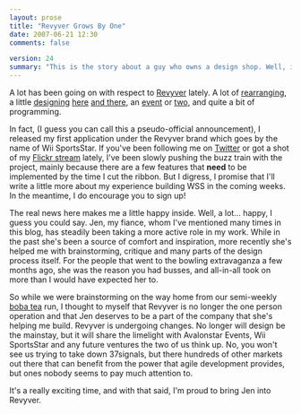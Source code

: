 ```yaml
---
layout: prose
title: "Revyver Grows By One"
date: 2007-06-21 12:30
comments: false

version: 24
summary: "This is the story about a guy who owns a design shop. Well, it's more of a one-man freelancing gig, until this post at least. He brings in his fiance as an official member of the company. Where it goes from there? Who knows?"
---
```


A lot has been going on with respect to [Revyver][1] lately. A lot of [rearranging][2], a little [designing][3] [here][4] [and there][5], an [event][6] or [two][7], and quite a bit of programming.

In fact, (I guess you can call this a pseudo-official announcement), I released my first application under the Revyver brand which goes by the name of Wii SportsStar. If you've been following me on [Twitter][9] or got a shot of my [Flickr stream][10] lately, I've been slowly pushing the buzz train with the project, mainly because there are a few features that **need** to be implemented by the time I cut the ribbon. But I digress, I promise that I'll write a little more about my experience building WSS in the coming weeks. In the meantime, I do encourage you to sign up!

The real news here makes me a little happy inside. Well, a lot... happy, I guess you could say. Jen, my fiance, whom I've mentioned many times in this blog, has steadily been taking a more active role in my work. While in the past she's been a source of comfort and inspiration, more recently she's helped me with brainstorming, critique and many parts of the design process itself. For the people that went to the bowling extravaganza a few months ago, she was the reason you had busses, and all-in-all took on more than I would have expected her to.

So while we were brainstorming on the way home from our semi-weekly [boba tea][11] run, I thought to myself that Revyver is no longer the one person operation and that Jen deserves to be a part of the company that she's helping me build. Revyver is undergoing changes. No longer will design be the mainstay, but it will share the limelight with Avalonstar Events, Wii SportsStar and any future ventures the two of us think up. No, you won't see us trying to take down 37signals, but there hundreds of other markets out there that can benefit from the power that agile development provides, but ones nobody seems to pay much attention to.

It's a really exciting time, and with that said, I'm proud to bring Jen into Revyver.

[1]: http://revyver.com/
[2]: http://avalonstar.com/blog/2007/jun/20/my-addiction-to-rearranging/
[3]: http://startupsearch.org/
[4]: http://2007.webjamsession.com/
[5]: http://wpdfd.com/
[6]: http://upcoming.yahoo.com/event/168748/
[7]: http://upcoming.yahoo.com/event/200505/
[9]: http://twitter.com/bryanveloso/
[10]: http://flickr.com/photos/avalonstar/
[11]: http://local.yahoo.com/details?id=28781854
